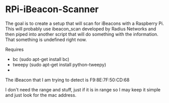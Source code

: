 RPi-iBeacon-Scanner
===================

The goal is to create a setup that will scan for iBeacons with a Raspberry Pi.  
This will probably use ibeacon_scan developed by Radius Networks and then piped into another script that 
will do something with the information.  That something is undefined right now. 

Requires 
* bc  (sudo apt-get install bc)
* tweepy (sudo apt-get install python-tweepy)
* 

The iBeacon that I am trying to detect is F9:8E:7F:50:CD:68

I don't need the range and stuff, just if it is in range so I may keep it simple and just look for the mac address.  
